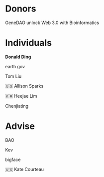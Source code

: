 # Donors

GeneDAO unlock Web 3.0 with Bioinformatics

# Individuals

**Donald Ding**

earth gov

Tom Liu

🇺🇸 Allison Sparks

🇰🇷 Heejae Lim

Chenjiating


# Advise

BAO

Kev

bigface

🇺🇸 Kate Courteau
